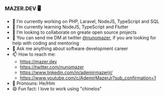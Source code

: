 ### MAZER.DEV 🖥️


- 🔭 I’m currently working on PHP, Laravel, NodeJS, TypeScript and SQL
- 🌱 I’m currently learning NodeJS, TypeScript and Flutter
- 👯 I’m looking to collaborate on greate open source projects
- 🤔 You can send me DM at twitter [@nunomazer](https://twitter.com/nunomazer), if you  are looking for help with coding and mentoring
- 💬 Ask me anything about software development career
- 📫 How to reach me: 
   - https://mazer.dev
   - https://twitter.com/nunomazer
   - https://www.linkedin.com/in/ademirmazerjr/
   - https://www.youtube.com/c/AdemirMazerJr?sub_confirmation=1
- 🧓 Pronouns: He/Him
- 😄 Fun fact: I love to work using "chinelos"

